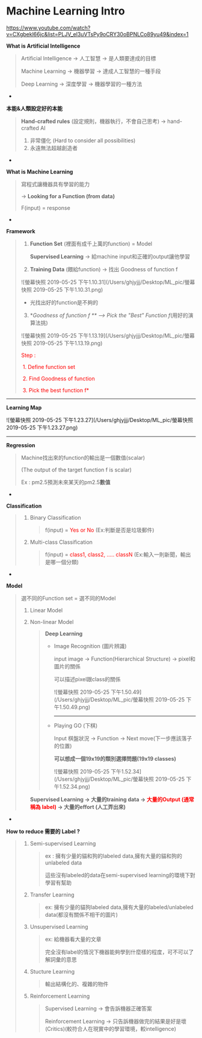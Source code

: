 # Machine Learning Intro

https://www.youtube.com/watch?v=CXgbekl66jc&list=PLJV_el3uVTsPy9oCRY30oBPNLCo89yu49&index=1

**What is Artificial Intelligence**

> Artificial lntelligence -> 人工智慧 -> 是人類要達成的目標
>
> Machine Learning -> 機器學習 -> 達成人工智慧的一種手段
>
> Deep Learning ->  深度學習 -> 機器學習的一種方法

-

**本能&人類設定好的本能**

> **Hand-crafted rules** (設定規則，機器執行，不會自己思考) -> hand-crafted AI
>
> 1. 非常僵化 (Hard to consider all possibilities)
> 2. 永遠無法超越創造者

-

**What is Machine Learning**

> 寫程式讓機器具有學習的能力
>
> -> **Looking for a Function (from data)**
>
> F(input) = response

-

**Framework**

> 1. **Function Set** (裡面有成千上萬的function) = Model
>
>     **Supervised Learning** -> 給machine input和正確的output讓他學習
>
> 2. **Training Data** (餵給function) -> 找出 Goodness of function f
>
> ![螢幕快照 2019-05-25 下午1.10.31](/Users/ghjyjjj/Desktop/ML_pic/螢幕快照 2019-05-25 下午1.10.31.png)
>
> * 光找出好的function是不夠的
>
> 3. **Goodness of function f ** ——> Pick the "Best" Function f*(用好的演算法挑)
>
> ![螢幕快照 2019-05-25 下午1.13.19](/Users/ghjyjjj/Desktop/ML_pic/螢幕快照 2019-05-25 下午1.13.19.png)
>
> <span style = "color:red">Step : </span>
>
> ​	<span style = "color:red">1. Define function set</span>
>
> ​	<span style="color:red">2. Find Goodness of function</span>
>
> ​	<span style="color:red">3. Pick the best function f* </span>

------

**Learning Map**

![螢幕快照 2019-05-25 下午1.23.27](/Users/ghjyjjj/Desktop/ML_pic/螢幕快照 2019-05-25 下午1.23.27.png)

------

**Regression**

> Machine找出來的function的輸出是一個數值(scalar)
>
> (The output of the target function f is scalar)
>
> Ex : pm2.5預測未來某天的pm2.5**數值**

-

**Classification**

> 1. Binary Classification
>
>    > f(input) =<span style="color:red"> Yes or No </span>(Ex:判斷是否是垃圾郵件)
>
> 2. Multi-class Classification
>
>    > f(input) = <span style="color:red">class1, class2, ….. classN</span> (Ex:輸入一則新聞，輸出是哪一個分類)

-

**Model**

> 選不同的Function set = 選不同的Model
>
> 1. Linear Model
>
> 2. Non-linear Model
>
>    > **Deep Learning**
>    >
>    > * Image Recognition (圖片辨識)
>    >
>    >   input image -> Function(Hierarchical Structure) -> pixel和圖片的關係
>    >
>    >   可以描述pixel跟class的關係
>    >
>    >   ![螢幕快照 2019-05-25 下午1.50.49](/Users/ghjyjjj/Desktop/ML_pic/螢幕快照 2019-05-25 下午1.50.49.png)
>    >
>    > * ------
>    >
>    >   Playing GO (下棋)
>    >
>    >   Input 棋盤狀況 -> Function -> Next move(下一步應該落子的位置)
>    >
>    >   **可以想成一個19x19的類別選擇問題(19x19 classes)**
>    >
>    >   ![螢幕快照 2019-05-25 下午1.52.34](/Users/ghjyjjj/Desktop/ML_pic/螢幕快照 2019-05-25 下午1.52.34.png)
>
>    **Supervised Learning -> 大量的training data -> <span style = "color:red">大量的Output (通常稱為 label)</span> -> 大量的effort (人工弄出來)**
>
>    

-

**How to reduce 需要的 Label ?**

> 1. Semi-supervised Learning
>
>    > ex : 擁有少量的貓和狗的labeled data,擁有大量的貓和狗的unlabeled data
>    >
>    > 這些沒有labeled的data在semi-supervised learning的環境下對學習有幫助
>
> 2. Transfer Learning
>
>    > ex: 擁有少量的貓狗labeled data,擁有大量的labeled/unlabeled data(都沒有關係不相干的圖片)
>
> 3. Unsupervised Learning
>
>    > ex: 給機器看大量的文章
>    >
>    > 完全沒有label的情況下機器能夠學到什麼樣的程度，可不可以了解詞彙的意思
>
> 4. Stucture Learning
>
>    > 輸出結構化的、複雜的物件
>
> 5. Reinforcement Learning
>
>    > Supervised Learning -> 會告訴機器正確答案
>    >
>    > Reinforcement Learning -> 只告訴機器做完的結果是好是壞(Critics)(較符合人在現實中的學習環境，較intelligence)